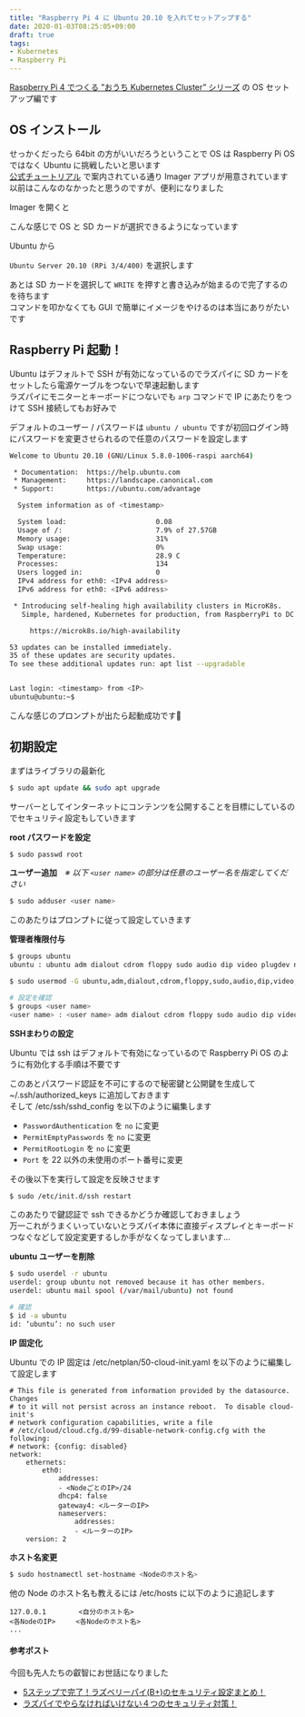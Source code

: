 ```yaml
---
title: "Raspberry Pi 4 に Ubuntu 20.10 を入れてセットアップする"
date: 2020-01-03T08:25:05+09:00
draft: true
tags:
- Kubernetes
- Raspberry Pi
---
```


[Raspberry Pi 4 でつくる ”おうち Kubernetes Cluster” シリーズ](/k8s-create-cluster) の OS セットアップ編です

## OS インストール

せっかくだったら 64bit の方がいいだろうということで OS は Raspberry Pi OS ではなく Ubuntu に挑戦したいと思います  
[公式チュートリアル](https://ubuntu.com/tutorials/how-to-install-ubuntu-on-your-raspberry-pi#2-prepare-the-sd-card) で案内されている通り Imager アプリが用意されています  
以前はこんなのなかったと思うのですが、便利になりました

Imager を開くと



こんな感じで OS と SD カードが選択できるようになっています

Ubuntu から



`Ubuntu Server 20.10 (RPi 3/4/400)` を選択します

あとは SD カードを選択して `WRITE` を押すと書き込みが始まるので完了するのを待ちます  
コマンドを叩かなくても GUI で簡単にイメージをやけるのは本当にありがたいです

## Raspberry Pi 起動！

Ubuntu はデフォルトで SSH が有効になっているのでラズパイに SD カードをセットしたら電源ケーブルをつないで早速起動します  
ラズパイにモニターとキーボードにつないでも `arp` コマンドで IP にあたりをつけて SSH 接続してもお好みで

デフォルトのユーザー / パスワードは `ubuntu / ubuntu` ですが初回ログイン時にパスワードを変更させられるので任意のパスワードを設定します

```bash
Welcome to Ubuntu 20.10 (GNU/Linux 5.8.0-1006-raspi aarch64)

 * Documentation:  https://help.ubuntu.com
 * Management:     https://landscape.canonical.com
 * Support:        https://ubuntu.com/advantage

  System information as of <timestamp>

  System load:                      0.08
  Usage of /:                       7.9% of 27.57GB
  Memory usage:                     31%
  Swap usage:                       0%
  Temperature:                      28.9 C
  Processes:                        134
  Users logged in:                  0
  IPv4 address for eth0: <IPv4 address>
  IPv6 address for eth0: <IPv6 address>

 * Introducing self-healing high availability clusters in MicroK8s.
   Simple, hardened, Kubernetes for production, from RaspberryPi to DC.

     https://microk8s.io/high-availability

53 updates can be installed immediately.
35 of these updates are security updates.
To see these additional updates run: apt list --upgradable


Last login: <timestamp> from <IP>
ubuntu@ubuntu:~$
```

こんな感じのプロンプトが出たら起動成功です🎉

## 初期設定

まずはライブラリの最新化

```bash
$ sudo apt update && sudo apt upgrade
```

サーバーとしてインターネットにコンテンツを公開することを目標にしているのでセキュリティ設定もしていきます

**root パスワードを設定**

```bash
$ sudo passwd root
```

**ユーザー追加**　_※ 以下 `<user name>` の部分は任意のユーザー名を指定してください_

```bash
$ sudo adduser <user name>
```

このあたりはプロンプトに従って設定していきます

**管理者権限付与**

```bash
$ groups ubuntu
ubuntu : ubuntu adm dialout cdrom floppy sudo audio dip video plugdev netdev lxd

$ sudo usermod -G ubuntu,adm,dialout,cdrom,floppy,sudo,audio,dip,video,plugdev,netdev,lxd <user name>

# 設定を確認
$ groups <user name>
<user name> : <user name> adm dialout cdrom floppy sudo audio dip video plugdev netdev lxd ubuntu
```

**SSHまわりの設定**

Ubuntu では ssh はデフォルトで有効になっているので Raspberry Pi OS のように有効化する手順は不要です

このあとパスワード認証を不可にするので秘密鍵と公開鍵を生成して ~/.ssh/authorized_keys に追加しておきます  
そして /etc/ssh/sshd_config を以下のように編集します

* `PasswordAuthentication` を `no` に変更
* `PermitEmptyPasswords` を `no` に変更
* `PermitRootLogin` を `no` に変更
* `Port` を 22 以外の未使用のポート番号に変更

その後以下を実行して設定を反映させます

```bash
$ sudo /etc/init.d/ssh restart
```

このあたりで鍵認証で ssh できるかどうか確認しておきましょう  
万一これがうまくいっていないとラズパイ本体に直接ディスプレイとキーボードつなぐなどして設定変更するしか手がなくなってしまいます…

**ubuntu ユーザーを削除**

```bash
$ sudo userdel -r ubuntu
userdel: group ubuntu not removed because it has other members.
userdel: ubuntu mail spool (/var/mail/ubuntu) not found

# 確認
$ id -a ubuntu
id: ‘ubuntu’: no such user
```

**IP 固定化**

Ubuntu での IP 固定は /etc/netplan/50-cloud-init.yaml を以下のように編集して設定します

```
# This file is generated from information provided by the datasource.  Changes
# to it will not persist across an instance reboot.  To disable cloud-init's
# network configuration capabilities, write a file
# /etc/cloud/cloud.cfg.d/99-disable-network-config.cfg with the following:
# network: {config: disabled}
network:
    ethernets:
        eth0:
            addresses:
            - <NodeごとのIP>/24
            dhcp4: false
            gateway4: <ルーターのIP>
            nameservers:
                addresses:
                - <ルーターのIP>
    version: 2
```

**ホスト名変更**

```bash
$ sudo hostnamectl set-hostname <Nodeのホスト名>
```

他の Node のホスト名も教えるには /etc/hosts に以下のように追記します

```
127.0.0.1        <自分のホスト名>
<各NodeのIP>     <各Nodeのホスト名>
...
```

#### 参考ポスト

今回も先人たちの叡智にお世話になりました

* [5ステップで完了！ラズベリーパイ(B+)のセキュリティ設定まとめ！](http://masatolan.com/raspberry-pi/raspberry-pi-security/)
* [ラズパイでやらなければいけない４つのセキュリティ対策！](https://qiita.com/nokonoko_1203/items/94a888444d5019f23a11)
